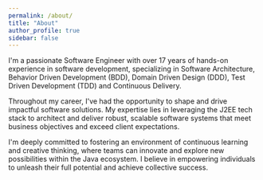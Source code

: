 ```yaml
---
permalink: /about/
title: "About"
author_profile: true
sidebar: false
---
```


I'm a passionate Software Engineer with over 17 years of hands-on experience in software development, specializing in
Software Architecture, Behavior Driven Development (BDD), Domain Driven Design (DDD), Test Driven Development (TDD) and
Continuous Delivery.

Throughout my career, I've had the opportunity to shape and drive impactful software solutions. My expertise lies in
leveraging the J2EE tech stack to architect and deliver robust, scalable software systems that meet business objectives
and exceed client expectations.

I'm deeply committed to fostering an environment of continuous learning and creative thinking, where teams can innovate
and explore new possibilities within the Java ecosystem. I believe in empowering individuals to unleash their full
potential and achieve collective success.
